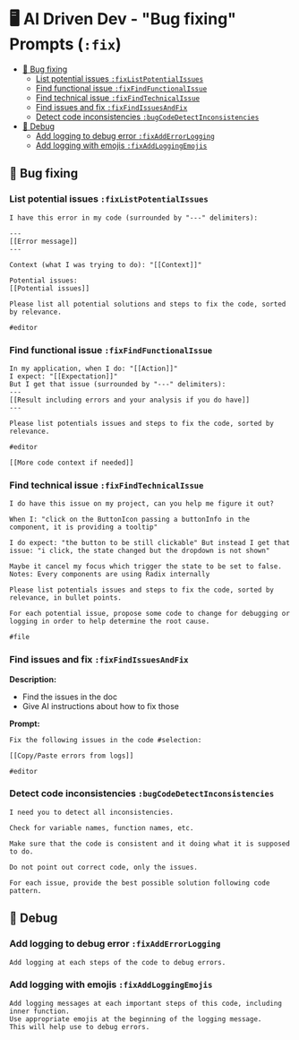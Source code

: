# 🖥️ AI Driven Dev - "Bug fixing" Prompts (`:fix`)

- [🐛 Bug fixing](#-bug-fixing)
  - [List potential issues `:fixListPotentialIssues`](#list-potential-issues-fixlistpotentialissues)
  - [Find functional issue `:fixFindFunctionalIssue`](#find-functional-issue-fixfindfunctionalissue)
  - [Find technical issue `:fixFindTechnicalIssue`](#find-technical-issue-fixfindtechnicalissue)
  - [Find issues and fix `:fixFindIssuesAndFix`](#find-issues-and-fix-fixfindissuesandfix)
  - [Detect code inconsistencies `:bugCodeDetectInconsistencies`](#detect-code-inconsistencies-bugcodedetectinconsistencies)
- [🔫 Debug](#-debug)
  - [Add logging to debug error `:fixAddErrorLogging`](#add-logging-to-debug-error-fixadderrorlogging)
  - [Add logging with emojis `:fixAddLoggingEmojis`](#add-logging-with-emojis-fixaddloggingemojis)

## 🐛 Bug fixing

### List potential issues `:fixListPotentialIssues`

```text
I have this error in my code (surrounded by "---" delimiters):

---
[[Error message]]
---

Context (what I was trying to do): "[[Context]]"

Potential issues: 
[[Potential issues]]

Please list all potential solutions and steps to fix the code, sorted by relevance.

#editor
```

### Find functional issue `:fixFindFunctionalIssue`

```text
In my application, when I do: "[[Action]]"
I expect: "[[Expectation]]"
But I get that issue (surrounded by "---" delimiters):
---
[[Result including errors and your analysis if you do have]]
---

Please list potentials issues and steps to fix the code, sorted by relevance.

#editor

[[More code context if needed]]
```

### Find technical issue `:fixFindTechnicalIssue`

```text
I do have this issue on my project, can you help me figure it out?

When I: "click on the ButtonIcon passing a buttonInfo in the component, it is providing a tooltip"

I do expect: "the button to be still clickable" But instead I get that issue: "i click, the state changed but the dropdown is not shown"

Maybe it cancel my focus which trigger the state to be set to false.
Notes: Every components are using Radix internally

Please list potentials issues and steps to fix the code, sorted by relevance, in bullet points.

For each potential issue, propose some code to change for debugging or logging in order to help determine the root cause.

#file
```

### Find issues and fix `:fixFindIssuesAndFix`

**Description:**

- Find the issues in the doc
- Give AI instructions about how to fix those

**Prompt:**

```text
Fix the following issues in the code #selection:

[[Copy/Paste errors from logs]]

#editor
```

### Detect code inconsistencies `:bugCodeDetectInconsistencies`

```text
I need you to detect all inconsistencies.

Check for variable names, function names, etc.

Make sure that the code is consistent and it doing what it is supposed to do.

Do not point out correct code, only the issues.

For each issue, provide the best possible solution following code pattern.
```

## 🔫 Debug

### Add logging to debug error `:fixAddErrorLogging`

```text
Add logging at each steps of the code to debug errors.
```

### Add logging with emojis `:fixAddLoggingEmojis`

```text
Add logging messages at each important steps of this code, including inner function.
Use appropriate emojis at the beginning of the logging message.
This will help use to debug errors.
```
